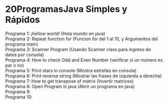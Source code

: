 # 20ProgramasJava Simples y Rápidos

Programa 1: ¡hellow world! (Hola mundo en java)<br>
Programa 2: Repeat function for (Funcion for del 1 al 10, y Argumentos del programa main)<br>
Programa 3: Scanner Program (Usando Scanner class para ingreso de datos por consola)<br>
Programa 4: How to check Odd and Even Number (verificar si un numero es par o no)<br>
Programa 5: Print stars in console (Mostra estrellas en consola)<br>
Programa 6: Print reverse string (Mostrar las frases de izquierda a derecha) <br>
Programa 7: How to get transpose of matrix (Invertir matrices) <br>
Programa 8: Open Program in java (Abrir un programa en java)<br>
Programa 9:<br>
Programa 10:<br>
